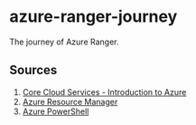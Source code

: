 # azure-ranger-journey
The journey of Azure Ranger.

## Sources
1. [Core Cloud Services - Introduction to Azure](https://docs.microsoft.com/en-us/learn/modules/welcome-to-azure/)
2. [Azure Resource Manager](https://docs.microsoft.com/en-us/azure/azure-resource-manager/resource-group-overview?toc=%2fazure%2fvirtual-machines%2fwindows%2ftoc.json) 
3. [Azure PowerShell](https://docs.microsoft.com/en-us/powershell/azure/overview?view=azps-1.2.0)
